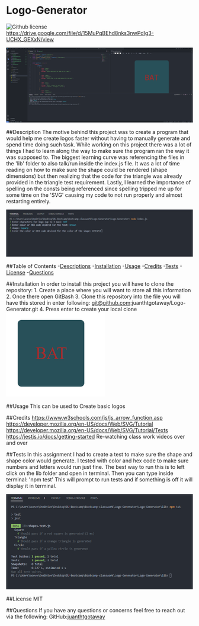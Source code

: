 # Logo-Generator
![Github license](https://shields.io/badge/license-MIT-orange)
https://drive.google.com/file/d/15MuPqBEhd8nks3nwPdIg3-UCHX_GEXxN/view

![alt text](./images/Final%20result%20.png)

##Description
The motive behind this project was to create a program that would help me create logos faster without having to manually generate and spend time doing such task. While working on this project there was a lot of things I had to learn along the way to make sure the program ran the way it was supposed to. The biggest learning curve was referencing the files in the 'lib' folder to also talk/run inside the index.js file. It was a lot of time reading on how to make sure the shape could be rendered (shape dimensions) but then realizing that the code for the triangle was already provided in the triangle test requirement. Lastly, I learned the importance of spelling on the consts being referenced since spelling tripped me up for some time on the 'SVG' causing my code to not run properly and almost restarting entirely. 

![alt tex](./images/Prompts.png)

##Table of Contents
-[Descriptions](#Descriptions)
-[Installation](#Installation)
-[Usage](#Usage)
-[Credits](#Credits)
-[Tests](#Tests)
-[License](#License)
-[Questions](##Questions)

##Installation
In order to install this project you will have to clone the repository: 
    1. Create a place where you will want to store all this information 
    2. Once there open GitBash
    3. Clone this repository into the file you will have this stored in
            enter following: git@github.com:juanthtgotaway/Logo-Generator.git
    4. Press enter to create your local clone
![alt text](./images/browser%20result.png)

##Usage
This can be used to Create basic logos 

##Credits
https://www.w3schools.com/js/js_arrow_function.asp
https://developer.mozilla.org/en-US/docs/Web/SVG/Tutorial
https://developer.mozilla.org/en-US/docs/Web/SVG/Tutorial/Texts
https://jestjs.io/docs/getting-started
Re-watching class work videos over and over

##Tests
In this assignment I had to create a test to make sure the shape and shape color would generate. I tested with color and hex code to make sure numbers and letters would run just fine. 
The best way to run this is to left click on the lib folder and open in terminal. 
Then you can type inside terminal: 'npm test'
This will prompt to run tests and if something is off it will display it in terminal. 

![alt text](./images/Test%20reslt.png)

##License
MIT

##Questions
If you have any questions or concerns feel free to reach out via the following:
GitHub:[juanthtgotaway](https://github.com/juanthtgotaway)